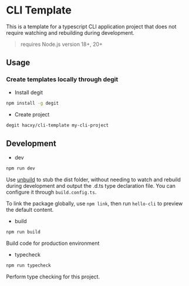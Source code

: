 # CLI Template

This is a template for a typescript CLI application project that does not require watching and rebuilding during development.

> requires Node.js version 18+, 20+

## Usage

### Create templates locally through degit

- Install degit

```sh
npm install -g degit
```

- Create project

```sh
degit hacxy/cli-template my-cli-project
```

## Development

- dev

```sh
npm run dev
```

Use [unbuild](https://github.com/unjs/unbuild) to stub the dist folder, without needing to watch and rebuild during development and output the .d.ts type declaration file. You can configure it through `build.config.ts`.

To link the package globally, use `npm link`, then run `hello-cli` to preview the default content.

- build

```sh
npm run build
```

Build code for production environment

- typecheck

```sh
npm run typecheck
```

Perform type checking for this project.
